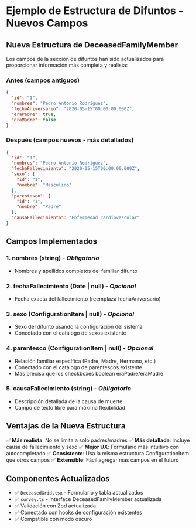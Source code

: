 # Ejemplo de Estructura de Difuntos - Nuevos Campos

## Nueva Estructura de DeceasedFamilyMember

Los campos de la sección de difuntos han sido actualizados para proporcionar información más completa y realista:

### Antes (campos antiguos)
```json
{
  "id": "1",
  "nombres": "Pedro Antonio Rodríguez",
  "fechaAniversario": "2020-05-15T00:00:00.000Z",
  "eraPadre": true,
  "eraMadre": false
}
```

### Después (campos nuevos - más detallados)
```json
{
  "id": "1",
  "nombres": "Pedro Antonio Rodríguez",
  "fechaFallecimiento": "2020-05-15T00:00:00.000Z",
  "sexo": {
    "id": "1",
    "nombre": "Masculino"
  },
  "parentesco": {
    "id": "1", 
    "nombre": "Padre"
  },
  "causaFallecimiento": "Enfermedad cardiovascular"
}
```

## Campos Implementados

### 1. **nombres** (string) - *Obligatorio*
- Nombres y apellidos completos del familiar difunto

### 2. **fechaFallecimiento** (Date | null) - *Opcional*  
- Fecha exacta del fallecimiento (reemplaza fechaAniversario)

### 3. **sexo** (ConfigurationItem | null) - *Opcional*
- Sexo del difunto usando la configuración del sistema
- Conectado con el catálogo de sexos existente

### 4. **parentesco** (ConfigurationItem | null) - *Opcional*
- Relación familiar específica (Padre, Madre, Hermano, etc.)
- Conectado con el catálogo de parentescos existente
- Más preciso que los checkboxes boolean eraPadre/eraMadre

### 5. **causaFallecimiento** (string) - *Obligatorio*
- Descripción detallada de la causa de muerte
- Campo de texto libre para máxima flexibilidad

## Ventajas de la Nueva Estructura

✅ **Más realista**: No se limita a solo padres/madres
✅ **Más detallada**: Incluye causa de fallecimiento y sexo
✅ **Mejor UX**: Formulario más intuitivo con autocompletado
✅ **Consistente**: Usa la misma estructura ConfigurationItem que otros campos
✅ **Extensible**: Fácil agregar más campos en el futuro

## Componentes Actualizados

- ✅ `DeceasedGrid.tsx` - Formulario y tabla actualizados
- ✅ `survey.ts` - Interface DeceasedFamilyMember actualizada  
- ✅ Validación con Zod actualizada
- ✅ Conectado con hooks de configuración existentes
- ✅ Compatible con modo oscuro
